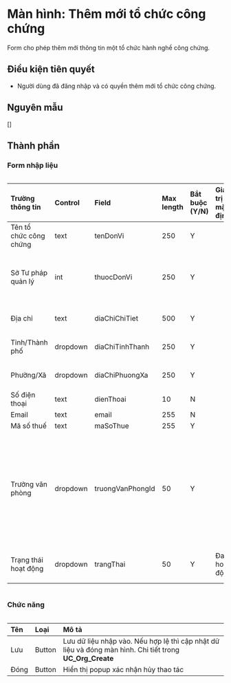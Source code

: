 # Màn hình: Thêm mới tổ chức công chứng
Form cho phép thêm mới thông tin một tổ chức hành nghề công chứng.

## Điều kiện tiên quyết
- Người dùng đã đăng nhập và có quyền thêm mới tổ chức công chứng.

## Nguyên mẫu
[]

## Thành phần

### Form nhập liệu

<div style="overflow-x:auto">

| Trường thông tin       | Control  | Field            | Max length | Bắt buộc (Y/N) | Giá trị mặc định | Cho phép sửa (Y/N) | Mô tả                                                                                                                                                                                                           |
|:-----------------------|:---------|:-----------------|:-----------|:---------------|:-----------------|:-------------------|:----------------------------------------------------------------------------------------------------------------------------------------------------------------------------------------------------------------|
| Tên tổ chức công chứng | text     | tenDonVi         | 250        | Y              |                  | Y                  |                                                                                                                                                                                                                 |
| Sở Tư pháp quản lý     | int      | thuocDonVi       | 250        | Y              |                  | N                  | Tự động chọn Sở Tư pháp giống với người dùng. Disable, không cho phép thay đổi                                                                                                                                  |
| Địa chỉ                | text     | diaChiChiTiet    | 500        | Y              |                  | Y                  | Placeholder: Nhập địa chỉ số nhà, tổ, thôn, xóm                                                                                                                                                                 |
| Tỉnh/Thành phố         | dropdown | diaChiTinhThanh  | 250        | Y              |                  | Y                  | Chọn từ danh mục tỉnh/thành phố mới, **BR9.7**                                                                                                                                                                  |
| Phường/Xã              | dropdown | diaChiPhuongXa   | 250        | Y              |                  | Y                  | Chọn từ danh mục phường xã mới **BR9.8**,                                                                                                                                                                       |
| Số điện thoại          | text     | dienThoai        | 10         | N              |                  | Y                  | **BR9.1**,**BR9.4**                                                                                                                                                                                             |
| Email                  | text     | email            | 255        | N              |                  | Y                  | **BR9.9**                                                                                                                                                                                                       |
| Mã số thuế             | text     | maSoThue         | 255        | Y              |                  | Y                  |                                                                                                                                                                                                                 |
| Trưởng văn phòng       | dropdown | truongVanPhongId | 50         | Y              |                  | Y                  | Click vào cho phép chọn công chứng viên từ danh sách (entity CongChungVien), cho phép điền và tìm kiếm theo số giấy tờ/tên công chứng viên, danh sách hiển thị theo cấu trúc "Số giấy tờ - Tên công chứng viên" |
| Trạng thái hoạt động   | dropdown | trangThai        | 50         | Y              | Đang hoạt động   | Y                  | Chọn trạng thái hoạt động theo danh sách đã liệt kê trong entity                                                                                                                                                |

</div>

### Chức năng
<div style="overflow-x:auto">

| Tên  | Loại   | Mô tả                                                                                                    |
|:-----|:-------|:---------------------------------------------------------------------------------------------------------|
| Lưu  | Button | Lưu dữ liệu nhập vào. Nếu hợp lệ thì cập nhật dữ liệu và đóng màn hình. Chi tiết trong **UC_Org_Create** |
| Đóng | Button | Hiển thị popup xác nhận hủy thao tác                                                                     |
